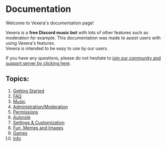 # Documentation
Welcome to Vexera's documentation page!

Vexera is a **free Discord music bot** with lots of other features such as moderation for example. This documentation was made to assist users with using Vexera's features.  
Vexera is intended to be easy to use by our users.

If you have any questions, please do not hesitate to [join our community and support server by clicking here](https://discord.gg/f3qKB5Z).

## Topics:
1. [Getting Started](/docs/gs)
2. [FAQ](/docs/faq)
3. [Music](/docs/music)
4. [Administration/Moderation](/docs/admin)
5. [Permissions](/docs/permissions)
6. [Autorole](/docs/autorole)
7. [Settings & Customization](/docs/settings)
8. [Fun, Memes and Images](/docs/fun)
9. [Games](/docs/games)
10. [Info](/docs/info)